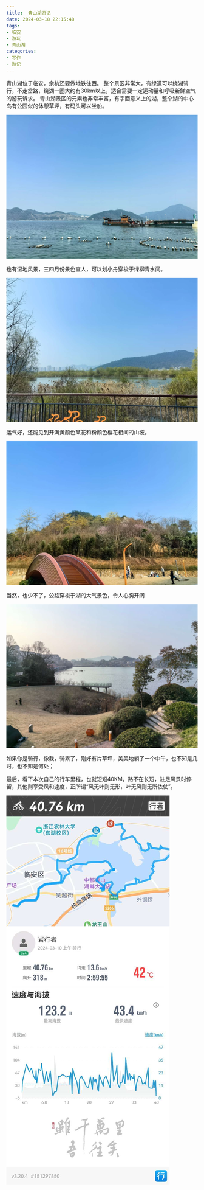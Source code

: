 ```yaml
---
title:  青山湖游记
date: 2024-03-18 22:15:48
tags:
- 临安
- 游玩
- 青山湖
categories:
- 写作
- 游记
---
```


青山湖位于临安，余杭还要做地铁往西。
整个景区非常大，有绿道可以绕湖骑行，不走岔路，绕湖一圈大约有30km以上，适合需要一定运动量和呼吸新鲜空气的游玩诉求。
青山湖景区的元素也非常丰富，有字面意义上的湖，整个湖的中心岛有公园似的休憩草坪，有码头可以坐船。

![青山湖中心](/images/QingshanLake1.jpg)

也有湿地风景，三四月份景色宜人，可以划小舟穿梭于绿柳青水间。

![青山湖湿地](/images/QingshanLake2.jpg)

运气好，还能见到开满黄颜色某花和粉颜色樱花相间的山坡。

![青山湖山坡](/images/QingshanLake3.jpg)

当然，也少不了，公路穿梭于湖的大气景色，令人心胸开阔

![青山湖草地](/images/QingshanLake4.jpg)

如果你是骑行，像我，骑累了，刚好有片草坪，美美地躺了一个中午，也不知是几时，也不知是何处；

最后，看下本次自己的行车里程，也就短短40KM，路不在长短，驻足风景时停留，其他则享受风和速度，正所谓“风无叶则无形，叶无风则无所依仗”。

![青山湖草地](/images/QingshanLake5.jpg)
